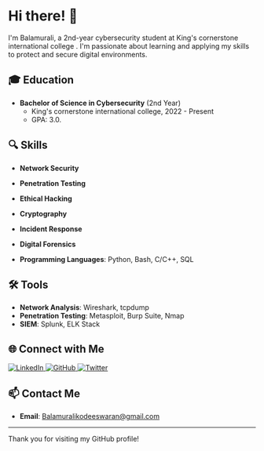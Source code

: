 # Hi there! 👋

I'm Balamurali, a 2nd-year cybersecurity student at King's cornerstone international college . I'm passionate about learning and applying my skills to protect and secure digital environments.

## 🎓 Education

- **Bachelor of Science in Cybersecurity** (2nd Year)
  - King's cornerstone international college, 2022 - Present
  - GPA: 3.0.

## 🔍 Skills

- **Network Security**
- **Penetration Testing**
- **Ethical Hacking**
- **Cryptography**
- **Incident Response**
- **Digital Forensics**

- **Programming Languages**: Python, Bash, C/C++, SQL

## 🛠 Tools

- **Network Analysis**: Wireshark, tcpdump
- **Penetration Testing**: Metasploit, Burp Suite, Nmap
- **SIEM**: Splunk, ELK Stack

## 🌐 Connect with Me

<p align="left">
  <a href="www.linkedin.com/in/bala-murali-kodeeswaran" >
    <img src="https://img.shields.io/badge/LinkedIn-0077B5?style=for-the-badge&logo=linkedin&logoColor=white" alt="LinkedIn">
  </a>
  <a href="https://github.com/BalaMuralikodeeswaran" target="_blank">
    <img src="https://img.shields.io/badge/GitHub-181717?style=for-the-badge&logo=github&logoColor=white" alt="GitHub">
  </a>
  <a href="https://twitter.com/yourprofile" target="_blank">
    <img src="https://img.shields.io/badge/Twitter-1DA1F2?style=for-the-badge&logo=twitter&logoColor=white" alt="Twitter">
  </a>
</p>

## 📫 Contact Me

- **Email**: Balamuralikodeeswaran@gmail.com

---

Thank you for visiting my GitHub profile!
